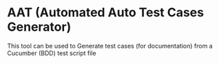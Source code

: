 # AAT (Automated Auto Test Cases Generator)
This tool can be used to Generate test cases (for documentation) from a Cucumber (BDD) test script file

